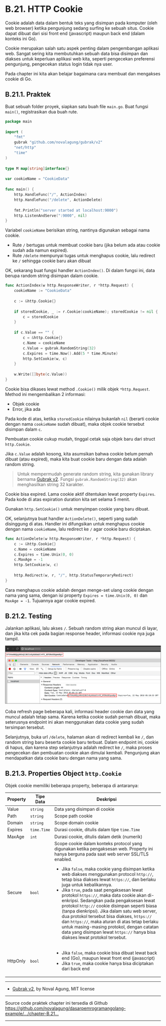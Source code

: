 # B.21. HTTP Cookie

Cookie adalah data dalam bentuk teks yang disimpan pada komputer (oleh web browser) ketika pengunjung sedang surfing ke sebuah situs. Cookie dapat dibuat dari sisi front end (javascript) maupun back end (dalam konteks ini Go).

Cookie merupakan salah satu aspek penting dalam pengembangan aplikasi web. Sangat sering kita membutuhkan sebuah data bisa disimpan dan diakses untuk keperluan aplikasi web kita, seperti pengecekan preferensi pengunjung, pengecekan status login tidak nya user.

Pada chapter ini kita akan belajar bagaimana cara membuat dan mengakses cookie di Go.

## B.21.1. Praktek

Buat sebuah folder proyek, siapkan satu buah file `main.go`. Buat fungsi `main()`, registrasikan dua buah rute.

```go
package main

import (
    "fmt"
    gubrak "github.com/novalagung/gubrak/v2"
    "net/http"
    "time"
)

type M map[string]interface{}

var cookieName = "CookieData"

func main() {
    http.HandleFunc("/", ActionIndex)
    http.HandleFunc("/delete", ActionDelete)

    fmt.Println("server started at localhost:9000")
    http.ListenAndServe(":9000", nil)
}
```

Variabel `cookieName` berisikan string, nantinya digunakan sebagai nama cookie.

 - Rute `/` bertugas untuk membuat cookie baru (jika belum ada atau cookie sudah ada namun expired).
 - Rute `/delete` mempunyai tugas untuk menghapus cookie, lalu redirect ke `/` sehingga cookie baru akan dibuat

OK, sekarang buat fungsi handler `ActionIndex()`. Di dalam fungsi ini, data berupa random string disimpan dalam cookie.

```go
func ActionIndex(w http.ResponseWriter, r *http.Request) {
    cookieName := "CookieData"

    c := &http.Cookie{}

    if storedCookie, _ := r.Cookie(cookieName); storedCookie != nil {
        c = storedCookie
    }

    if c.Value == "" {
        c = &http.Cookie{}
        c.Name = cookieName
        c.Value = gubrak.RandomString(32)
        c.Expires = time.Now().Add(5 * time.Minute)
        http.SetCookie(w, c)
    }

    w.Write([]byte(c.Value))
}
```

Cookie bisa dikases lewat method `.Cookie()` milik objek `*http.Request`. Method ini mengembalikan 2 informasi: 

 - Objek cookie 
 - Error, jika ada

Pada kode di atas, ketika `storedCookie` nilainya bukanlah `nil` (berarti cookie dengan nama `cookieName` sudah dibuat), maka objek cookie tersebut disimpan dalam `c`.

Pembuatan cookie cukup mudah, tinggal cetak saja objek baru dari struct `http.Cookie`.

Jika `c.Value` adalah kosong, kita asumsikan bahwa cookie belum pernah dibuat (atau expired), maka kita buat cookie baru dengan data adalah random string. 

> Untuk mempermudah generate random string, kita gunakan library bernama [Gubrak v2](https://github.com/novalagung/gubrak). Fungsi `gubrak.RandomString(32)` akan menghasilkan string 32 karakter.

Cookie bisa expired. Lama cookie aktif ditentukan lewat property `Expires`. Pada kode di atas expiration duration kita set selama 5 menit.

Gunakan `http.SetCookie()` untuk menyimpan cookie yang baru dibuat.

OK, selanjutnya buat handler `ActionDelete()`, seperti yang sudah disinggung di atas. Handler ini difungsikan untuk menghapus cookie dengan nama `cookieName`, lalu redirect ke `/` agar cookie baru diciptakan.

```go
func ActionDelete(w http.ResponseWriter, r *http.Request) {
    c := &http.Cookie{}
    c.Name = cookieName
    c.Expires = time.Unix(0, 0)
    c.MaxAge = -1
    http.SetCookie(w, c)

    http.Redirect(w, r, "/", http.StatusTemporaryRedirect)
}
```

Cara menghapus cookie adalah dengan menge-set ulang cookie dengan nama yang sama, dengan isi property `Expires = time.Unix(0, 0)` dan `MaxAge = -1`. Tujuannya agar cookie expired.

## B.21.2. Testing

Jalankan aplikasi, lalu akses `/`. Sebuah random string akan muncul di layar, dan jika kita cek pada bagian response header, informasi cookie nya juga tampil.

![Cookie](images/B_cookie_1_cookie.png)

Coba refresh page beberapa kali, informasi header cookie dan data yang muncul adalah tetap sama. Karena ketika cookie sudah pernah dibuat, maka seterusnya endpoint ini akan menggunakan data cookie yang sudah tersimpan tersebut.

Selanjutnya, buka url `/delete`, halaman akan di redirect kembali ke `/`, dan random string baru beserta cookie baru terbuat. Dalam endpoint ini, cookie di hapus, dan karena step selanjutnya adalah redirect ke `/`, maka proses pengecekan dan pembuatan cookie akan dimulai kembali. Pengunjung akan mendapatkan data cookie baru dengan nama yang sama.

## B.21.3. Properties Object `http.Cookie`

Objek cookie memiliki beberapa property, beberapa di antaranya:

| Property | Tipe Data | Deskripsi |
| -------- | --------- | --------- |
| Value | `string` | Data yang disimpan di cookie |
| Path | `string` | Scope path cookie |
| Domain | `string` | Scope domain cookie |
| Expires | `time.Time` | Durasi cookie, ditulis dalam tipe `time.Time` |
| MaxAge | `int` | Durasi cookie, ditulis dalam detik (numerik) |
| Secure | `bool` | Scope cookie dalam konteks protocol yang digunakan ketika pengaksesan web. Property ini hanya berguna pada saat web server SSL/TLS enabled.<br /><ul><li>Jika <code>false</code>, maka cookie yang disimpan ketika web diakses menggunakan protocol <code>http://</code>, tetap bisa diakses lewat <code>https://</code>, dan berlaku juga untuk kebalikannya.</li><li>Jika <code>true</code>, pada saat pengaksesan lewat protokol <code>https://</code>, maka data cookie akan di-enkripsi. Sedangkan pada pengaksesan lewat protokol <code>http://</code> cookie disimpan seperti biasa (tanpa dienkripsi). Jika dalam satu web server, dua protokol tersebut bisa diakses, <code>https://</code> dan <code>https://</code>, maka aturan di atas tetap berlaku untuk masing-masing protokol, dengan catatan data yang disimpan lewat <code>https://</code> hanya bisa diakses lewat protokol tersebut.</li></ul> |
| HttpOnly | `bool` | <ul><li>Jika <code>false</code>, maka cookie bisa dibuat lewat back end (Go), maupun lewat front end (javascript)</li><li>Jika <code>true</code>, maka cookie hanya bisa diciptakan dari back end</li></ul> |

---

 - [Gubrak v2](https://github.com/novalagung/gubrak), by Noval Agung, MIT license

---

<div class="source-code-link">
    <div class="source-code-link-message">Source code praktek chapter ini tersedia di Github</div>
    <a href="https://github.com/novalagung/dasarpemrogramangolang-example/tree/master/chapter-B.21-cookie">https://github.com/novalagung/dasarpemrogramangolang-example/.../chapter-B.21...</a>
</div>

---



